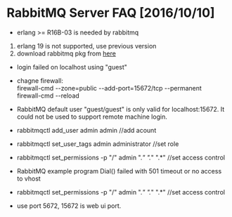 # RabbitMQ Server FAQ [2016/10/10]  
* erlang >= R16B-03 is needed by rabbitmq  
 1.  erlang 19 is not supported, use previous version  
 2.  download rabbitmq pkg from [here](https://github.com/rabbitmq/erlang-rpm/releases)   
 
* login failed on localhost using "guest"  
 *  chagne firewall:  
    firewall-cmd --zone=public --add-port=15672/tcp --permanent  
    firewall-cmd --reload  
 *  RabbitMQ default user "guest/guest" is only valid for localhost:15672.  It could not be used to support remote machine login.  
 *  rabbitmqctl add_user admin admin     //add acount   
 *  rabbitmqctl set_user_tags admin administrator     //set role  
 *  rabbitmqctl set_permissions -p "/" admin ".*" ".*" ".*"      //set access control  
 
* RabbitMQ example program Dial() failed with 501 timeout or no access to vhost  
 *  rabbitmqctl set_permissions -p "/" admin ".*" ".*" ".*"      //set access control  
 *  use port 5672, 15672 is web ui port. 
